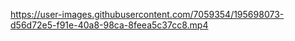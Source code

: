 

https://user-images.githubusercontent.com/7059354/195698073-d56d72e5-f91e-40a8-98ca-8feea5c37cc8.mp4

